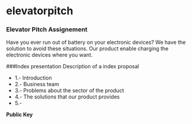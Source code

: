 elevatorpitch
=============

### Elevator Pitch Assignement
Have you ever run out of battery on your electronic devices? We have the solution to avoid these situations. Our product enable charging the electronic devices where you want.

###Index presentation
Description of a index proposal

* 1.- Introduction 
* 2.- Business team
* 3.- Problems about the sector of the product
* 4.- The solutions that our product provides
* 5.- 


**Public Key**
